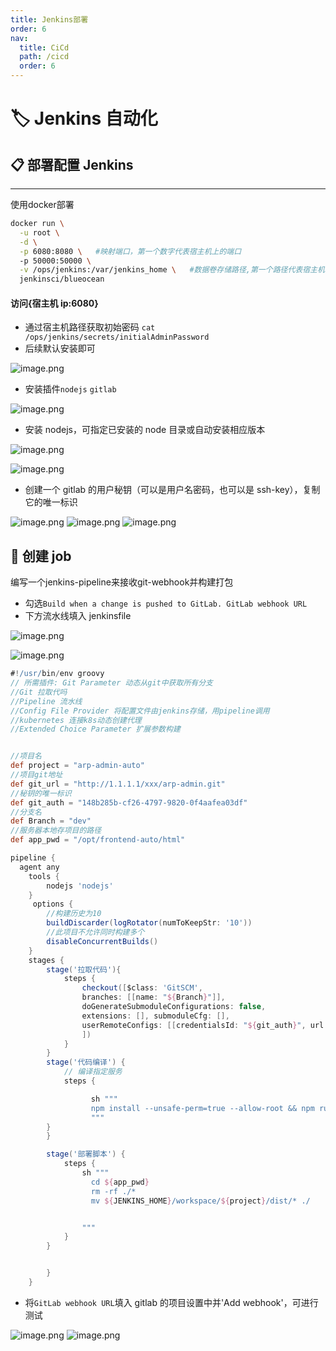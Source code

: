 ```yaml
---
title: Jenkins部署
order: 6
nav:
  title: CiCd
  path: /cicd
  order: 6
---
```


# 🏷 Jenkins 自动化

## 📋 部署配置 Jenkins

---

<Alert type="info">
使用docker部署
</Alert>

```bash
docker run \
  -u root \
  -d \
  -p 6080:8080 \   #映射端口，第一个数字代表宿主机上的端口
  -p 50000:50000 \
  -v /ops/jenkins:/var/jenkins_home \   #数据卷存储路径,第一个路径代表宿主机本地路径
  jenkinsci/blueocean
```

#### <Badge>访问{宿主机 ip:6080}</Badge>

- 通过宿主机路径获取初始密码
  `cat /ops/jenkins/secrets/initialAdminPassword`
- 后续默认安装即可

![image.png](https://rdsbackuposs.oss-cn-shanghai.aliyuncs.com/hunter-docs/jenkins/1635218434254.jpg)

- 安装插件`nodejs` `gitlab`

![image.png](https://rdsbackuposs.oss-cn-shanghai.aliyuncs.com/hunter-docs/jenkins/1635218893620.jpg)

- 安装 nodejs，可指定已安装的 node 目录或自动安装相应版本

![image.png](https://rdsbackuposs.oss-cn-shanghai.aliyuncs.com/hunter-docs/jenkins/1635219025117.jpg)

![image.png](https://rdsbackuposs.oss-cn-shanghai.aliyuncs.com/hunter-docs/jenkins/1635221567303.jpg)

- 创建一个 gitlab 的用户秘钥（可以是用户名密码，也可以是 ssh-key），复制它的唯一标识

![image.png](https://rdsbackuposs.oss-cn-shanghai.aliyuncs.com/hunter-docs/jenkins/1635220848728.jpg)
![image.png](https://rdsbackuposs.oss-cn-shanghai.aliyuncs.com/hunter-docs/jenkins/1635220892133.jpg)
![image.png](https://rdsbackuposs.oss-cn-shanghai.aliyuncs.com/hunter-docs/jenkins/1635220910033.jpg)

## 🔨 创建 job

<Alert type="info">
编写一个jenkins-pipeline来接收git-webhook并构建打包
</Alert>

- 勾选`Build when a change is pushed to GitLab. GitLab webhook URL`
- 下方流水线填入 jenkinsfile

![image.png](https://rdsbackuposs.oss-cn-shanghai.aliyuncs.com/hunter-docs/jenkins/1635219445223.jpg)

![image.png](https://rdsbackuposs.oss-cn-shanghai.aliyuncs.com/hunter-docs/jenkins/1635221736540.jpg)

```groovy
#!/usr/bin/env groovy
// 所需插件: Git Parameter 动态从git中获取所有分支
//Git 拉取代吗
//Pipeline 流水线
//Config File Provider 将配置文件由jenkins存储，用pipeline调用
//kubernetes 连接k8s动态创建代理
//Extended Choice Parameter 扩展参数构建


//项目名
def project = "arp-admin-auto"
//项目git地址
def git_url = "http://1.1.1.1/xxx/arp-admin.git"
//秘钥的唯一标识
def git_auth = "148b285b-cf26-4797-9820-0f4aafea03df"
//分支名
def Branch = "dev"
//服务器本地存项目的路径
def app_pwd = "/opt/frontend-auto/html"

pipeline {
  agent any
    tools {
        nodejs 'nodejs'
    }
     options {
        //构建历史为10
        buildDiscarder(logRotator(numToKeepStr: '10'))
        //此项目不允许同时构建多个
        disableConcurrentBuilds()
    }
    stages {
        stage('拉取代码'){
            steps {
                checkout([$class: 'GitSCM',
                branches: [[name: "${Branch}"]],
                doGenerateSubmoduleConfigurations: false,
                extensions: [], submoduleCfg: [],
                userRemoteConfigs: [[credentialsId: "${git_auth}", url: "${git_url}"]]
                ])
            }
        }
        stage('代码编译') {
            // 编译指定服务
            steps {

                  sh """
                  npm install --unsafe-perm=true --allow-root && npm run build:dev
                  """
        }
        }

        stage('部署脚本') {
            steps {
                sh """
                  cd ${app_pwd}
                  rm -rf ./*
                  mv ${JENKINS_HOME}/workspace/${project}/dist/* ./


                """
            }
        }


        }
    }

```

- 将`GitLab webhook URL`填入 gitlab 的项目设置中并'Add webhook'，可进行测试

![image.png](https://rdsbackuposs.oss-cn-shanghai.aliyuncs.com/hunter-docs/jenkins/1635221047855.jpg)
![image.png](https://rdsbackuposs.oss-cn-shanghai.aliyuncs.com/hunter-docs/jenkins/1635221198459.jpg)
